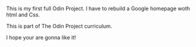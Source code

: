 This is my first full Odin Project.
I  have to rebuild a Google homepage woth html and Css.

This is part of The Odin Project curriculum. 

I hope your are gonna like it!
